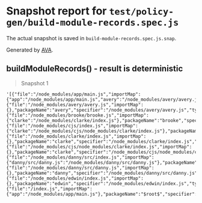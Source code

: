 # Snapshot report for `test/policy-gen/build-module-records.spec.js`

The actual snapshot is saved in `build-module-records.spec.js.snap`.

Generated by [AVA](https://avajs.dev).

## buildModuleRecords() - result is deterministic

> Snapshot 1

    '[{"file":"/node_modules/app/main.js","importMap":{"app":"/node_modules/app/main.js","avery":"/node_modules/avery/avery.js","brooke":"/node_modules/brooke/brooke.js","cjs":"/node_modules/cjs/index.js","clarke":"/node_modules/clarke/index.js","danny":"/node_modules/danny/src/index.js"},"packageName":"app","specifier":"/node_modules/app/main.js","type":"js"},{"file":"/node_modules/avery/avery.js","importMap":{},"packageName":"avery","specifier":"/node_modules/avery/avery.js","type":"js"},{"file":"/node_modules/brooke/brooke.js","importMap":{"clarke":"/node_modules/clarke/index.js"},"packageName":"brooke","specifier":"/node_modules/brooke/brooke.js","type":"js"},{"file":"/node_modules/cjs/index.js","importMap":{"clarke":"/node_modules/cjs/node_modules/clarke/index.js"},"packageName":"cjs","specifier":"/node_modules/cjs/index.js","type":"js"},{"file":"/node_modules/clarke/index.js","importMap":{},"packageName":"clarke","specifier":"/node_modules/clarke/index.js","type":"js"},{"file":"/node_modules/cjs/node_modules/clarke/index.js","importMap":{},"packageName":"clarke","specifier":"/node_modules/cjs/node_modules/clarke/index.js","type":"js"},{"file":"/node_modules/danny/src/index.js","importMap":{"danny/src/danny.js":"/node_modules/danny/src/danny.js"},"packageName":"danny","specifier":"/node_modules/danny/src/index.js","type":"js"},{"file":"/node_modules/danny/src/danny.js","importMap":{},"packageName":"danny","specifier":"/node_modules/danny/src/danny.js","type":"js"},{"file":"/node_modules/edwin/index.js","importMap":{},"packageName":"edwin","specifier":"/node_modules/edwin/index.js","type":"js"},{"file":"/index.js","importMap":{"app":"/node_modules/app/main.js"},"packageName":"$root$","specifier":"/index.js","type":"js"}]'
